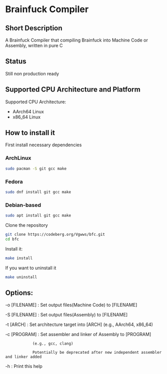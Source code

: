 # Brainfuck Compiler
## Short Description
A Brainfuck Compiler that compiling Brainfuck into Machine Code or Assembly, written in pure C
## Status
Still non production ready
## Supported CPU Architecture and Platform
Supported CPU Architecture:
- AArch64 Linux
- x86_64 Linux
## How to install it
First install necessary dependencies
### ArchLinux
```sh
sudo pacman -S git gcc make
```
### Fedora
```sh
sudo dnf install git gcc make
```
### Debian-based
```sh
sudo apt install git gcc make
```
Clone the repository
```sh
git clone https://codeberg.org/Vgwws/bfc.git
cd bfc
```
Install it:
```sh
make install
```
If you want to uninstall it
```sh
make uninstall
```
## Options:
\-o [FILENAME] : Set output files(Machine Code) to [FILENAME]

\-S [FILENAME] : Set output files(Assembly) to [FILENAME]

\-t [ARCH]     : Set architecture target into [ARCH]
                (e.g., AArch64, x86_64)

\-c [PROGRAM]  : Set assembler and linker of Assembly to [PROGRAM]

                (e.g., gcc, clang)

                Potentially be deprecated after new independent assembler and linker added

\-h            : Print this help
